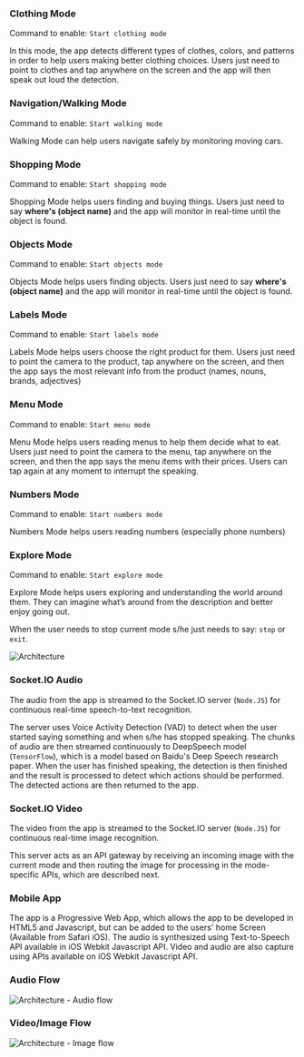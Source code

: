 




### Clothing Mode

Command to enable: ```Start clothing mode```

In this mode, the app detects different types of clothes, colors, and patterns in order to help users making better clothing choices. Users just need to point to clothes and tap anywhere on the screen and the app will then speak out loud the detection.

### Navigation/Walking Mode

Command to enable: ```Start walking mode```

Walking Mode can help users navigate safely by monitoring moving cars.

### Shopping Mode

Command to enable: ```Start shopping mode```

Shopping Mode helps users finding and buying things. Users just need to say **where's (object name)** and the app will monitor in real-time until the object is found.

### Objects Mode

Command to enable: ```Start objects mode```

Objects Mode helps users finding objects. Users just need to say **where's (object name)** and the app will monitor in real-time until the object is found.

### Labels Mode

Command to enable: ```Start labels mode```

Labels Mode helps users choose the right product for them. Users just need to point the camera to the product, tap anywhere on the screen, and then the app says the most relevant info from the product (names, nouns, brands, adjectives)


### Menu Mode

Command to enable: ```Start menu mode```

Menu Mode helps users reading menus to help them decide what to eat. Users just need to point the camera to the menu, tap anywhere on the screen, and then the app says the menu items with their prices. Users can tap again at any moment to interrupt the speaking.

### Numbers Mode

Command to enable: ```Start numbers mode```

Numbers Mode helps users reading numbers (especially phone numbers)

### Explore Mode

Command to enable: ```Start explore mode```

Explore Mode helps users exploring and understanding the world around them. They can imagine what’s around from the description and better enjoy going out.

When the user needs to stop current mode s/he just needs to say: ```stop``` or ```exit```.



![Architecture](https://challengepost-s3-challengepost.netdna-ssl.com/photos/production/software_photos/001/566/597/datas/gallery.jpg)


### Socket.IO Audio

The audio from the app is streamed to the Socket.IO server (```Node.JS```) for continuous real-time speech-to-text recognition.

The server uses Voice Activity Detection (VAD) to detect when the user started saying something and when s/he has stopped speaking. The chunks of audio are then streamed continuously to DeepSpeech model (```TensorFlow```), which is a model based on Baidu's Deep Speech research paper. When the user has finished speaking, the detection is then finished and the result is processed to detect which actions should be performed. The detected actions are then returned to the app.

### Socket.IO Video

The video from the app is streamed to the Socket.IO server (```Node.JS```) for continuous real-time image recognition.

This server acts as an API gateway by receiving an incoming image with the current mode and then routing the image for processing in the mode-specific APIs, which are described next.


### Mobile App

The app is a Progressive Web App, which allows the app to be developed in HTML5 and Javascript, but can be added to the users' home Screen (Available from Safari iOS). The audio is synthesized using Text-to-Speech API available in iOS Webkit Javascript API. Video and audio are also capture using APIs available on iOS Webkit Javascript API.

### Audio Flow
![Architecture - Audio flow](https://challengepost-s3-challengepost.netdna-ssl.com/photos/production/software_photos/001/566/598/datas/gallery.jpg)

### Video/Image Flow
![Architecture - Image flow](https://challengepost-s3-challengepost.netdna-ssl.com/photos/production/software_photos/001/566/599/datas/gallery.jpg)

